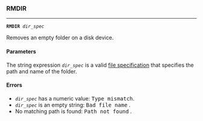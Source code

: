### RMDIR
***
<code><b>RMDIR</b> <var>dir_spec</var></code>

Removes an empty folder on a disk device.

#### Parameters
The string expression <code><var>dir_spec</var></code> is a valid [file specification](#file-specification) that specifies
the path and name of the folder.

#### Errors
* <code><var>dir_spec</var></code> has a numeric value: <samp>Type mismatch</samp>.
* <code><var>dir_spec</var></code> is an empty string: <samp>Bad file name</samp> .
* No matching path is found: <samp>Path not found</samp> .
